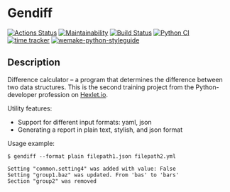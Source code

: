 # Gendiff

[![Actions Status](https://github.com/ramilabd/python-project-lvl2/workflows/hexlet-check/badge.svg)](https://github.com/ramilabd/python-project-lvl2/actions)
[![Maintainability](https://api.codeclimate.com/v1/badges/721080dd6da4bae85e5d/maintainability)](https://codeclimate.com/github/ramilabd/python-project-lvl2/maintainability)
[![Build Status](https://travis-ci.com/ramilabd/python-project-lvl2.svg?branch=main)](https://travis-ci.com/ramilabd/python-project-lvl2)
[![Python CI](https://github.com/ramilabd/python-project-lvl2/actions/workflows/python-ci.yml/badge.svg?branch=main)](https://github.com/ramilabd/python-project-lvl2/actions/workflows/python-ci.yml)
[![time tracker](https://wakatime.com/badge/github/ramilabd/python-project-lvl2.svg)](https://wakatime.com/badge/github/ramilabd/python-project-lvl2)
[![wemake-python-styleguide](https://img.shields.io/badge/style-wemake-000000.svg)](https://github.com/wemake-services/wemake-python-styleguide)


## Description

Difference calculator – a program that determines the difference between two data structures. This is the second training project from the Python-developer profession on [Hexlet.io](https://ru.hexlet.io/programs/python/projects/50).

Utility features:
* Support for different input formats: yaml, json
* Generating a report in plain text, stylish, and json format

Usage example:

```
$ gendiff --format plain filepath1.json filepath2.yml

Setting "common.setting4" was added with value: False
Setting "group1.baz" was updated. From 'bas' to 'bars'
Section "group2" was removed
```